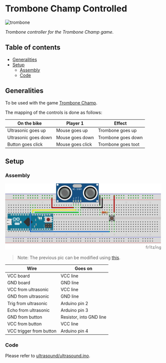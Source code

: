 # Trombone Champ Controlled
![trombone](./img/trombone.jpg)

*Trombone controller for the Trombone Champ game.*

## Table of contents
- [Generalities](#generalities)
- [Setup](#setup)
  * [Assembly](#assembly)
  * [Code](#code)

## Generalities
To be used with the game [Trombone Champ](https://store.steampowered.com/app/1059990/Trombone_Champ/).

The mapping of the controls is done as follows:

| On the bike          | Player 1         | Effect             |
|----------------------|------------------|--------------------|
| Ultrasonic goes up   | Mouse goes up    | Trombone goes up   |
| Ultrasonic goes down | Mouse goes down  | Trombone goes down |
| Button goes click    | Mouse goes click | Trombone goes toot |

## Setup

### Assembly
![ultrasound_bb](./img/ultrasound_bb.png)

> Note: The previous pic can be modified using [this](./ultrasound.fzz).

| Wire      | Goes on  |
|-----------|----------|
| VCC board | VCC line |
| GND board | GND line |
| VCC from ultrasonic | VCC line |
| GND from ultrasonic | GND line |
| Trig from ultrasonic | Arduino pin 2 |
| Echo from ultrasonic | Arduino pin 3 |
| GND from button | Resistor, into GND line |
| VCC from button | VCC line |
| VCC trigger from button | Arduino pin 4 |

### Code
Please refer to [ultrasound/ultrasound.ino](./ultrasound/ultrasound.ino).
